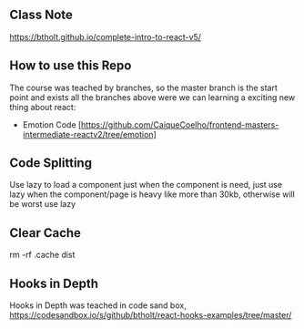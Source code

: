 ## Class Note

https://btholt.github.io/complete-intro-to-react-v5/

## How to use this Repo

The course was teached by branches, so the master branch is the start point and exists all the branches above were we can learning a exciting new
thing about react:

- Emotion Code [https://github.com/CaiqueCoelho/frontend-masters-intermediate-reactv2/tree/emotion]

## Code Splitting

Use lazy to load a component just when the component is need, just use lazy when the component/page is heavy like more
than 30kb, otherwise will be worst use lazy

## Clear Cache

rm -rf .cache dist

## Hooks in Depth

Hooks in Depth was teached in code sand box, https://codesandbox.io/s/github/btholt/react-hooks-examples/tree/master/
